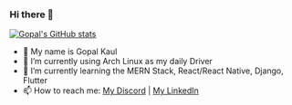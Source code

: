 ### Hi there 👋

[![Gopal's GitHub stats](https://github-readme-stats.vercel.app/api?username=gopal-kaul)](https://github.com/anuraghazra/github-readme-stats)

- 👋 My name is Gopal Kaul
- 🔭 I’m currently using Arch Linux as my daily Driver
- 🌱 I’m currently learning the MERN Stack, React/React Native, Django, Flutter
- 📫 How to reach me: [My Discord](https://discord.com/users/545099023976235029) | [My LinkedIn](https://www.linkedin.com/in/gopal-kaul/)
